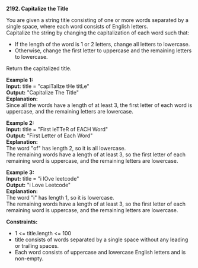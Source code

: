 **2192. Capitalize the Title**  

You are given a string title consisting of one or more words separated by a single space, where each word consists of English letters.   
Capitalize the string by changing the capitalization of each word such that:  
- If the length of the word is 1 or 2 letters, change all letters to lowercase.  
- Otherwise, change the first letter to uppercase and the remaining letters to lowercase.  

Return the capitalized title.  

**Example 1:**  
**Input:** title = "capiTalIze tHe titLe"  
**Output:** "Capitalize The Title"  
**Explanation:**  
Since all the words have a length of at least 3, the first letter of each word is uppercase, and the remaining letters are lowercase.  

**Example 2:**  
**Input:** title = "First leTTeR of EACH Word"  
**Output:** "First Letter of Each Word"  
**Explanation:**    
The word "of" has length 2, so it is all lowercase.  
The remaining words have a length of at least 3, so the first letter of each remaining word is uppercase, and the remaining letters are lowercase.

**Example 3:**  
**Input:** title = "i lOve leetcode"  
**Output:** "i Love Leetcode"  
**Explanation:**  
The word "i" has length 1, so it is lowercase.  
The remaining words have a length of at least 3, so the first letter of each remaining word is uppercase, and the remaining letters are lowercase.  

**Constraints:**
- 1 <= title.length <= 100
- title consists of words separated by a single space without any leading or trailing spaces.
- Each word consists of uppercase and lowercase English letters and is non-empty.